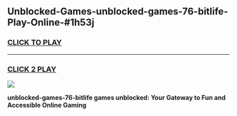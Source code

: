 
## Unblocked-Games-unblocked-games-76-bitlife-Play-Online-#1h53j
<h3>
<a href="https://premium.freeplayer.one?title=unblocked-games-76-bitlife&ref=24F">CLICK TO PLAY</a></h3>
<hr>

<h3>
<a href="https://premium.freeplayer.one?title=unblocked-games-76-bitlife&ref=24F">CLICK 2 PLAY</a>
  
</h3>

<a href="https://premium.freeplayer.one?title=unblocked-games-76-bitlife&ref=24F/"><img src="https://clearcache.store/games.png"></a>


**unblocked-games-76-bitlife games unblocked: Your Gateway to Fun and Accessible Online Gaming**
